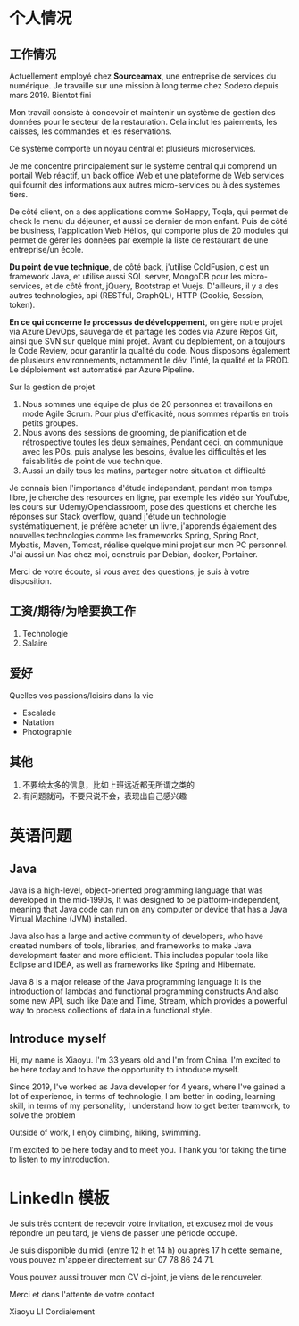 # 个人情况

## 工作情况

Actuellement employé chez **Sourceamax**, une entreprise de services du numérique.
Je travaille sur une mission à long terme chez Sodexo depuis mars 2019. Bientot fini

Mon travail consiste à concevoir et maintenir un système de gestion des données pour le secteur de la restauration. Cela inclut les paiements, les caisses, les commandes et les réservations.

Ce système comporte un noyau central et plusieurs microservices.

Je me concentre principalement sur le système central qui comprend un portail Web réactif, un back office Web et une plateforme de Web services qui fournit des informations aux autres micro-services ou à des systèmes tiers.

De côté client, on a des applications comme SoHappy, Toqla, qui permet de check le menu du déjeuner, et aussi ce dernier de mon enfant. Puis de côté be business, l'application Web Hélios, qui comporte plus de 20 modules qui permet de gérer les données par exemple la liste de restaurant de une entreprise/un école.

**Du point de vue technique**, de côté back, j'utilise ColdFusion, c'est un framework Java, et utilise aussi SQL server, MongoDB pour les micro-services, et de côté front, jQuery, Bootstrap et Vuejs. D'ailleurs, il y a des autres technologies, api (RESTful, GraphQL), HTTP (Cookie, Session, token).

**En ce qui concerne le processus de développement**, on gère notre projet via Azure DevOps, sauvegarde et partage les codes via Azure Repos Git, ainsi que SVN sur quelque mini projet. Avant du deploiement, on a toujours le Code Review, pour garantir la qualité du code. Nous disposons également de plusieurs environnements, notamment le dév, l'inté, la qualité et la PROD. Le déploiement est automatisé par Azure Pipeline.

Sur la gestion de projet
1. Nous sommes une équipe de plus de 20 personnes et travaillons en mode Agile Scrum. Pour plus d'efficacité, nous sommes répartis en trois petits groupes.
2. Nous avons des sessions de grooming, de planification et de rétrospective toutes les deux semaines, Pendant ceci, on communique avec les POs, puis analyse les besoins, évalue les difficultés et les faisabilités de point de vue technique.
3. Aussi un daily tous les matins, partager notre situation et difficulté

Je connais bien l'importance d'étude indépendant, pendant mon temps libre, je cherche des resources en ligne, par exemple les vidéo sur YouTube, les cours sur Udemy/Openclassroom, pose des questions et cherche les réponses sur Stack overflow, quand j'étude un technologie systématiquement, je préfère acheter un livre, j'apprends également des nouvelles technologies comme les frameworks Spring, Spring Boot, Mybatis, Maven, Tomcat, réalise quelque mini projet sur mon PC personnel. J'ai aussi un Nas chez moi, construis par Debian, docker, Portainer.

Merci de votre écoute, si vous avez des questions, je suis à votre disposition.

## 工资/期待/为啥要换工作

1. Technologie
2. Salaire

## 爱好

Quelles vos passions/loisirs dans la vie
- Escalade
- Natation
- Photographie

## 其他

1. 不要给太多的信息，比如上班远近都无所谓之类的
2. 有问题就问，不要只说不会，表现出自己感兴趣

# 英语问题

## Java

Java is a high-level, object-oriented programming language that was developed in the mid-1990s, It was designed to be platform-independent, meaning that Java code can run on any computer or device that has a Java Virtual Machine (JVM) installed.

Java also has a large and active community of developers, who have created numbers of tools, libraries, and frameworks to make Java development faster and more efficient. This includes popular tools like Eclipse and IDEA, as well as frameworks like Spring and Hibernate.

Java 8 is a major release of the Java programming language
It is the introduction of lambdas and functional programming constructs
And also some new API, such like Date and Time, Stream, which provides a powerful way to process collections of data in a functional style.

## Introduce myself

Hi, my name is Xiaoyu. I'm 33 years old and I'm from China. I'm excited to be here today and to have the opportunity to introduce myself.

Since 2019, I've worked as Java developer for 4 years, where I've gained a lot of experience, in terms of technologie, l am better in coding, learning skill, in terms of my personality, I understand how to get better teamwork, to solve the problem

Outside of work, I enjoy climbing, hiking, swimming.

I'm excited to be here today and to meet you. Thank you for taking the time to listen to my introduction.

# LinkedIn 模板

Je suis très content de recevoir votre invitation, et excusez moi de vous répondre un peu tard, je viens de passer une période occupé.

Je suis disponible du midi (entre 12 h et 14 h) ou après 17 h cette semaine, vous pouvez m'appeler directement sur 07 78 86 24 71.

Vous pouvez aussi trouver mon CV ci-joint, je viens de le renouveler.

Merci et dans l'attente de votre contact

Xiaoyu LI
Cordialement

